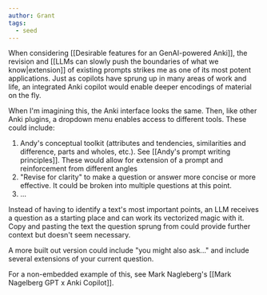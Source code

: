 ```yaml
---
author: Grant
tags:
  - seed
---
```

When considering [[Desirable features for an GenAI-powered Anki]], the revision and [[LLMs can slowly push the boundaries of what we know|extension]] of existing prompts strikes me as one of its most potent applications. Just as copilots have sprung up in many areas of work and life, an integrated Anki copilot would enable deeper encodings of material on the fly. 

When I'm imagining this, the Anki interface looks the same. Then, like other Anki plugins, a dropdown menu enables access to different tools. These could include:

1. Andy's conceptual toolkit (attributes and tendencies, similarities and difference, parts and wholes, etc.). See [[Andy's prompt writing principles]]. These would allow for extension of a prompt and reinforcement from different angles
2. "Revise for clarity" to make a question or answer more concise or more effective. It could be broken into multiple questions at this point.
3. ...

Instead of having to identify a text's most important points, an LLM receives a question as a starting place and can work its vectorized magic with it. Copy and pasting the text the question sprung from could provide further context but doesn't seem necessary.

A more built out version could include "you might also ask..." and include several extensions of your current question.

For a non-embedded example of this, see Mark Nagleberg's [[Mark Nagelberg GPT x Anki Copilot]].